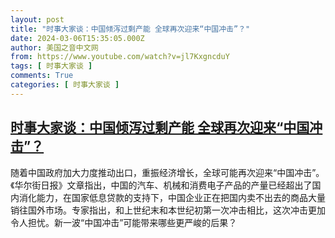 ```yaml
---
layout: post
title: "时事大家谈：中国倾泻过剩产能 全球再次迎来“中国冲击”？"
date: 2024-03-06T15:35:05.000Z
author: 美国之音中文网
from: https://www.youtube.com/watch?v=jl7KxgncduY
tags: [ 时事大家谈 ]
comments: True
categories: [ 时事大家谈 ]
---
```

<!--1709739305000-->
[时事大家谈：中国倾泻过剩产能 全球再次迎来“中国冲击”？](https://www.youtube.com/watch?v=jl7KxgncduY)
------

<div>
随着中国政府加大力度推动出口，重振经济增长，全球可能再次迎来“中国冲击”。《华尔街日报》文章指出，中国的汽车、机械和消费电子产品的产量已经超出了国内消化能力，在国家低息贷款的支持下，中国企业正在把国内卖不出去的商品大量销往国外市场。专家指出，和上世纪末和本世纪初第一次冲击相比，这次冲击更加令人担忧。新一波“中国冲击”可能带来哪些更严峻的后果？
</div>
